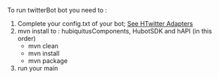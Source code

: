 
To run twitterBot bot you need to : 

1. Complete your config.txt of your bot; [See HTwitter Adapters](https://github.com/maniadel/hubiquitus4java/blob/master/doc/HubotsdkAdapters.md) 
2. mvn install to : hubiquitusComponents, HubotSDK and hAPI  (in this order)
     -    mvn clean 
     -    mvn install
     -    mvn package
3. run your main 


